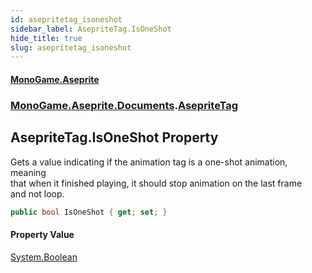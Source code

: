 ```yaml
---
id: asepritetag_isoneshot
sidebar_label: AsepriteTag.IsOneShot
hide_title: true
slug: asepritetag_isoneshot
---
```

#### [MonoGame.Aseprite](index 'index')
### [MonoGame.Aseprite.Documents](monogame_aseprite_documents 'MonoGame.Aseprite.Documents').[AsepriteTag](asepritetag 'MonoGame.Aseprite.Documents.AsepriteTag')
## AsepriteTag.IsOneShot Property
Gets a value indicating if the animation tag is a one-shot animation, meaning  
that when it finished playing, it should stop animation on the last frame  
and not loop.  
```csharp
public bool IsOneShot { get; set; }
```
#### Property Value
[System.Boolean](https://docs.microsoft.com/en-us/dotnet/api/System.Boolean 'System.Boolean')  
